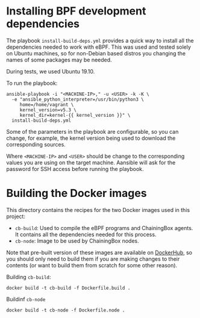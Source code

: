 # Installing BPF development dependencies

The playbook `install-build-deps.yml` provides a quick way to install
all the dependencies needed to work with eBPF. This was used and tested
solely on Ubuntu machines, so for non-Debian based distros you changing
the names of some packages may be needed.

During tests, we used Ubuntu 19.10.

To run the playbook:

    ansible-playbook -i "<MACHINE-IP>," -u <USER> -k -K \
      -e "ansible_python_interpreter=/usr/bin/python3 \
         home=/home/vagrant \
         kernel_version=v5.3 \
         kernel_dir=kernel-{{ kernel_version }}" \
      install-build-deps.yml

Some of the parameters in the playbook are configurable, so you can
change, for example, the kernel version being used to download the
corresponding sources.

Where `<MACHINE-IP>` and `<USER>` should be change to the corresponding
values you are using on the target machine. Aansible will ask for the
password for SSH access before running the playbook.

# Building the Docker images

This directory contains the recipes for the two Docker images used in
this project:

- `cb-build`: Used to compile the eBPF programs and ChainingBox agents. It
              contains all the dependencies needed for this process.
- `cb-node`: Image to be used by ChainingBox nodes.

Note that pre-built version of these images are available on [DockerHub](https://hub.docker.com/r/mscastanho/chaining-box/tags),
so you should only need to build them if you are making changes to their
contents (or want to build them from scratch for some other reason).

Building `cb-build`:

    docker build -t cb-build -f Dockerfile.build .

Buildinf `cb-node`

    docker build -t cb-node -f Dockerfile.node .
